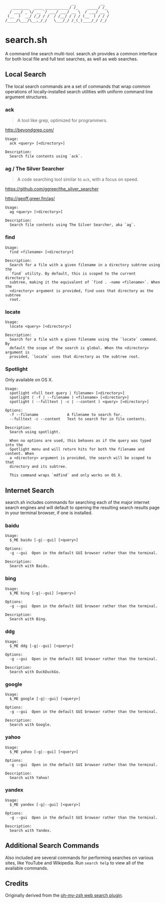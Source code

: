 ```
                              __           __
   ________  ____ ___________/ /_    _____/ /_
  / ___/ _ \/ __ `/ ___/ ___/ __ \  / ___/ __ \
 (__  )  __/ /_/ / /  / /__/ / / / (__  ) / / /
/____/\___/\__,_/_/   \___/_/ /_(_)____/_/ /_/
```

# search.sh

A command line search multi-tool. search.sh provides a common interface
for both local file and full text searches, as well as web searches.

## Local Search

The local search commands are a set of commands that wrap common
operations of locally-installed search utilities with uniform command
line argument structures.

### ack

> A tool like grep, optimized for programmers.

http://beyondgrep.com/

```
Usage:
  ack <query> [<directory>]

Description:
  Search file contents using `ack`.
```

### ag / The Silver Searcher

> A code searching tool similar to `ack`, with a focus on speed.

https://github.com/ggreer/the_silver_searcher

http://geoff.greer.fm/ag/

```
Usage:
  ag <query> [<directory>]

Description:
  Search file contents using The Silver Searcher, aka `ag`.
```

### find

```
Usage:
  find <filename> [<directory>]

Description:
  Search for a file with a given filename in a directory subtree using the
  `find` utility. By default, this is scoped to the current directory's
  subtree, making it the equivalent of `find . -name <filename>`. When the
  <directory> argument is provided, find uses that directory as the subtree
  root.
```

### locate

```
Usage:
  locate <query> [<directory>]

Description:
  Search for a file with a given filename using the `locate` command. By
  default the scope of the search is global. When the <directory> argument is
  provided, `locate` uses that directory as the subtree root.
```

### Spotlight

Only available on OS X.

```
Usage:
  spotlight <full text query | filename> [<directory>]
  spotlight ( -f | --filename ) <filename> [<directory>]
  spotlight ( --fulltext | -c | --content ) <query> [<directory>]

Options:
  -f --filename             A filename to search for.
  --fulltext -c --content   Text to search for in file contents.

Description:
  Search using spotlight.

  When no options are used, this behaves as if the query was typed into the
  Spotlight menu and will return hits for both the filename and content. When
  a <directory> argument is provided, the search will be scoped to that
  directory and its subtree.

  This command wraps `mdfind` and only works on OS X.
```

## Internet Search

search.sh includes commands for searching each of the major internet
search engines and will default to opening the resulting search results
page in your terminal browser, if one is installed.

### baidu

```
Usage:
  $_ME baidu [-g|--gui] [<query>]

Options:
  -g --gui  Open in the default GUI browser rather than the terminal.

Description:
  Search with Baidu.
```

### bing

```
Usage:
  $_ME bing [-g|--gui] [<query>]

Options:
  -g --gui  Open in the default GUI browser rather than the terminal.

Description:
  Search with Bing.
```

### ddg

```
Usage:
  $_ME ddg [-g|--gui] [<query>]

Options:
  -g --gui  Open in the default GUI browser rather than the terminal.

Description:
  Search with DuckDuckGo.
```

### google

```
Usage:
  $_ME google [-g|--gui] [<query>]

Options:
  -g --gui  Open in the default GUI browser rather than the terminal.

Description:
  Search with Google.
```

### yahoo

```
Usage:
  $_ME yahoo [-g|--gui] [<query>]

Options:
  -g --gui  Open in the default GUI browser rather than the terminal.

Description:
  Search with Yahoo!
```

### yandex

```
Usage:
  $_ME yandex [-g|--gui] [<query>]

Options:
  -g --gui  Open in the default GUI browser rather than the terminal.

Description:
  Search with Yandex.
```

## Additional Search Commands

Also included are several commands for performing searches on various
sites, like YouTube and Wikipedia. Run `search help` to view all of the
available commands.

## Credits

Originally derived from the
[oh-my-zsh web search
plugin](http://git.io/oh-my-zsh-web-search-plugin).
